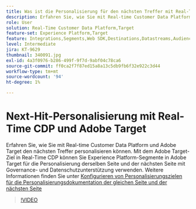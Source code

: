 ```yaml
---
title: Was ist die Personalisierung für den nächsten Treffer mit Real-Time CDP und Adobe Target?
description: Erfahren Sie, wie Sie mit Real-time Customer Data Platform (CDP) und Adobe Target beim nächsten Treffer personalisieren können.
role: User
solution: Real-Time Customer Data Platform,Target
feature-set: Experience Platform,Target
feature: Integrations,Segments,Web SDK,Destinations,Datastreams,Audiences,Experience Targeting
level: Intermediate
jira: KT-9629
thumbnail: 340091.jpg
exl-id: 4a3f0976-b286-499f-9f7d-9abf04c78ca6
source-git-commit: ff0ca2f7f87ed15a8a13c5db9fb6f32e922c3d44
workflow-type: tm+mt
source-wordcount: '94'
ht-degree: 1%

---
```


# Next-Hit-Personalisierung mit Real-Time CDP und Adobe Target

Erfahren Sie, wie Sie mit Real-time Customer Data Platform und Adobe Target den nächsten Treffer personalisieren können. Mit dem Adobe Target-Ziel in Real-Time CDP können Sie Experience Platform-Segmente in Adobe Target für die Personalisierung derselben Seite und der nächsten Seite mit Governance- und Datenschutzunterstützung verwenden. Weitere Informationen finden Sie unter [Konfigurieren von Personalisierungszielen für die Personalisierungsdokumentation der gleichen Seite und der nächsten Seite](https://experienceleague.adobe.com/docs/experience-platform/destinations/ui/activate/configure-personalization-destinations.html?lang=de)

>[!VIDEO](https://video.tv.adobe.com/v/340091?quality=12&learn=on)
